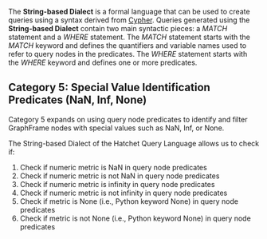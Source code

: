The **String-based Dialect** is a formal language that can be used to create queries using a syntax derived from [Cypher](https://dl.acm.org/doi/10.1145/3183713.3190657). Queries generated using the **String-based Dialect** contain two main syntactic pieces: a *MATCH* statement and a *WHERE* statement. The *MATCH* statement starts with the *MATCH* keyword and defines the quantifiers and variable names used to refer to query nodes in the predicates. The *WHERE* statement starts with the *WHERE* keyword and defines one or more predicates. 

## Category 5: Special Value Identification Predicates (NaN, Inf, None)

Category 5 expands on using query node predicates to identify and filter GraphFrame nodes with special values such as NaN, Inf, or None.

The String-based Dialect of the Hatchet Query Language allows us to check if:

1. Check if numeric metric is NaN in query node predicates
2. Check if numeric metric is not NaN in query node predicates
3. Check if numeric metric is infinity in query node predicates
4. Check if numeric metric is not infinity in query node predicates
5. Check if metric is None (i.e., Python keyword None) in query node predicates
6. Check if metric is not None (i.e., Python keyword None) in query node predicates 
